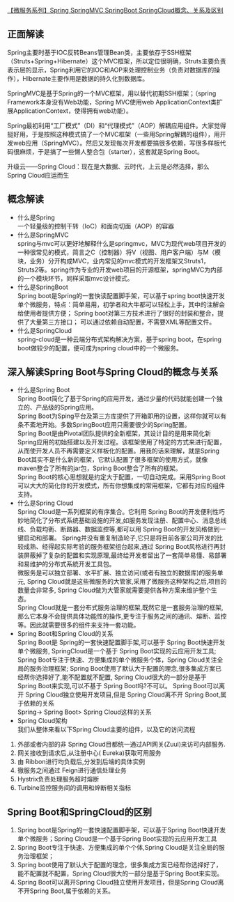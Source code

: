 [【微服务系列】Spring SpringMVC SpringBoot SpringCloud概念、关系及区别](https://www.cnblogs.com/dream-to-pku/p/9222731.html)  

## 正面解读
Spring主要时基于IOC反转Beans管理Bean类，主要依存于SSH框架（Struts+Spring+Hibernate）这个MVC框架，所以定位很明确，Struts主要负责表示层的显示，Spring利用它的IOC和AOP来处理控制业务（负责对数据库的操作），HIbernate主要作用是数据的持久化到数据库。

SpringMVC是基于Spring的一个MVC框架，用以替代初期SSH框架；（spring Framework本身没有Web功能，Spring MVC使用web ApplicationContext类扩展ApplicationContext，使得拥有web功能）。

Spring最初利用“工厂模式”（DI）和“代理模式”（AOP）解耦应用组件。大家觉得挺好用，于是按照这种模式搞了一个MVC框架（一些用Spring解耦的组件），用开发web应用（SpringMVC）。然后又发现每次开发都要搞很多依赖，写很多样板代码很麻烦，于是搞了一些懒人整合包（starter），这套就是Spring Boot。

升级云——Spring Cloud：现在是大数据、云时代，上云是必然选择，那么Spring Cloud应运而生

## 概念解读
- 什么是Spring  
一个轻量级的控制干转（IoC）和面向切面（AOP）的容器
- 什么是SpringMVC  
spring与mvc可以更好地解释什么是springmvc，MVC为现代web项目开发的一种很常见的模式，简言之C（控制器）将V（视图、用户客户端）与M（模块，业务）分开构成MVC，业内常见的mvc模式的开发框架又Struts1，Struts2等。spring作为专业的开发web项目的开源框架，springMVC为内部的一个模块环节，同样采取mvc设计模式。
- 什么是SpringBoot  
Spring boot是Spring的一套快读配置脚手架，可以基于spring boot快速开发单个微服务，特点：简单易用，初学者和大牛都可以轻松上手，其中的注解会给使用者提供方便；
Spring boot对第三方技术进行了很好的封装和整合，提供了大量第三方接口；
可以通过依赖自动配置，不需要XML等配置文件。
- 什么是SpringCloud  
spring-cloud是一种云端分布式架构解决方案，基于spring boot，在spring boot做较少的配置，便可成为spring cloud中的一个微服务。

## 深入解读Spring Boot与Spring Cloud的概念与关系
- 什么是Spring Boot  
Spring Boot简化了基于Spring的应用开发，通过少量的代码就能创建一个独立的、产品级的Spring应用。  
Spring Boot为Sping平台及第三方库提供了开箱即用的设置，这样你就可以有条不紊地开始。多数SpringBoot应用只需要很少的Spring配置。  
Spring Boot是由Pivotal团队提供的全新框架，其设计目的是用来简化新Spring应用的初始搭建以及开发过程。该框架使用了特定的方式来进行配置，从而使开发人员不再需要定义样板化的配置。用我的话来理解，就是Spring Boot其实不是什么新的框架，它默认配置了很多框架的使用方式，就像maven整合了所有的jar包，Spring Boot整合了所有的框架。  
Spring Boot的核心思想就是约定大于配置，一切自动完成。采用Spring Boot可以大大的简化你的开发模式，所有你想集成的常用框架，它都有对应的组件支持。  
- 什么是Spring Cloud  
Spring Cloud是一系列框架的有序集合。它利用 Spring Boot的开发便利性巧妙地简化了分布式系统基础设施的开发,如服务发现注册、配置中心、消息总线线、负载均衠、断路器、数据监控等,都可以用 Spring Boot的开发风格做到一键启动和部署。 Spring并没有重复制造轮子,它只是将目前各家公司开发的比较成熟、经得起实际考验的服务框架组台起来,通过 Spring Boot风格进行再封装屏蔽掉了复杂的配置和实现原理,最终给开发者留出了一套简单易懂、易部署和易维护的分布式系統开发工具包。  
微服务是可以独立部署、水平扩展、独立访问(或者有独立的数据库)的服务单元, Spring Cloud就是这些微服务的大管家,采用了微服务这种架构之后,项目的数量会非常多, Spring Cloud做为大管家就需要提供各种方案来维护整个生态。  
Spring Cloud就是一套分布式服务治理的框架,既然它是一套服务治理的框架,那么它本身不会提供具体功能性的操作,更专注于服务之间的通讯、熔断、监控等。因此就需要很多的组件来支持一套功能。  
- Spring Boot和Spring Cloud的关系  
Spring Boot是 Spring的一套快速配置脚手架,可以基于 Spring Boot快速开发单个微服务, SpringCloud是一个基于 Spring Boot实现的云应用开发工具; Spring Boot专注于快速、方便集成的单个微服务个体，Spring Cloud关注全局的服务治理框架; Spring Boot使用了默认大于配置的理念,很多集成方案已经帮你选择好了,能不配置就不配置, Spring Cloud很大的一部分是基于 Spring Boot来实现,可以不基于 Spring Boot吗?不可以。 Spring Boot可以离开 Spring Cloud独立使用开发项目,但是 Spring Cloud离不开 Spring Boot,属于依赖的关系  
Spring-> Spring Boot> Spring Cloud这样的关系  
- Spring Cloud架构  
我们从整体来看以下Spring Cloud主要的组件，以及它的访问流程  
1. 外部或者内部的非 Spring Cloud目都统一通过API网关(Zuul)来访可内部服务.
2. 网关接收到请求后,从注册中心( Eureka)获取可用服务
3. 由 Ribbon进行均负载后,分发到后端的具体实例
4. 徹服务之间通过 Feign进行通信处理业务
5. Hystrix负责处理服务超时熔断
6. Turbine监控服务间的调用和焠断相关指标

## Spring Boot和SpringCloud的区别
1. Spring boot是Spring的一套快速配置脚手架，可以基于Spring Boot快速开发单个微服务；Spring Cloud是一个基于Spring Boot实现的云应用开发工具
2. Spring Boot专注于快速、方便集成的单个个体,Spring Cloud是关注全局的服务治理框架；
3. Spring boot使用了默认大于配置的理念，很多集成方案已经帮你选择好了，能不配置就不配置，Spring Cloud很大的一部分是基于Spring Boot来实现。
4. Spring Boot可以离开Spring Cloud独立使用开发项目，但是Spring Cloud离不开Spring Boot,属于依赖的关系。
